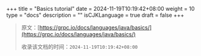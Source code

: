 +++
title = "Basics tutorial"
date = 2024-11-19T10:19:42+08:00
weight = 10
type = "docs"
description = ""
isCJKLanguage = true
draft = false
+++

> 原文：[https://grpc.io/docs/languages/java/basics/](https://grpc.io/docs/languages/java/basics/)
>
> 收录该文档的时间：`2024-11-19T10:19:42+08:00`
